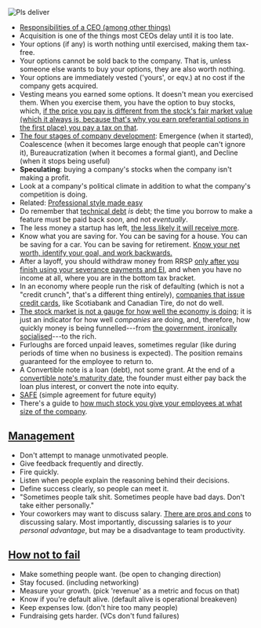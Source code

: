 ![Pls deliver](https://i.redd.it/iznqp1y5vs4z.jpg)

- [Responsibilities of a CEO (among other things)](http://blog.staply.co/startup-legal-do-it-by-yourself)
- Acquisition is one of the things most CEOs delay until it is too late.
- Your options (if any) is worth nothing until exercised, making them tax-free.
- Your options cannot be sold back to the company. That is, unless someone else wants to buy your options, they are also worth nothing.
- Your options are immediately vested ('yours', or eqv.) at no cost if the company gets acquired.
- Vesting means you earned some options. It doesn't mean you exercised them. When you exercise them, you have the option to buy stocks, which, [if the price you pay is different from the stock's fair market value (which it always is, because that's why you earn preferantial options in the first place) you pay a tax on that](http://blog.modernadvisor.ca/employee-stock-options-maximize-financial-gain/).
- [The four stages of company development](http://takeaswig.com/the-end-of-the-facebook-era): Emergence (when it started), Coalescence (when it becomes large enough that people can't ignore it), Bureaucratization (when it becomes a formal giant), and Decline (when it stops being useful)
- **Speculating**: buying a company's stocks when the company isn't making a profit.
- Look at a company's political climate in addition to what the company's competition is doing.
- Related: [Professional style made easy](http://imgur.com/gallery/uuLhR)
- Do remember that [technical debt](https://news.ycombinator.com/item?id=10925141) _is_ debt; the time you borrow to make a feature must be paid back _soon_, and not _eventually_.
- The less money a startup has left, [the less likely it will receive more](http://paulgraham.com/pinch.html).
- Know what you are saving for. You can be saving for a house. You can be saving for a car. You can be saving for retirement. [Know your net worth, identify your goal, and work backwards.](https://www.businessinsider.com/first-step-early-retirement-planning-take-inventory)
- After a layoff, you should withdraw money from RRSP [only after you finish using your severance payments and EI](https://business.financialpost.com/personal-finance/retirement/rrsps-are-about-much-more-than-just-retirement), and when you have no income at all, where you are in the bottom tax bracket.
- In an economy where people run the risk of defaulting (which is not a "credit crunch", that's a different thing entirely), [companies that issue credit cards](https://www.mastercard.ca/en-ca/search-by-bank.html), like Scotiabank and Canadian Tire, do not do well.
- [The stock market is not a gauge for how well the economy is doing](https://theweek.com/articles/886198/booming-stock-market-shows-america-diseased); it is just an indicator for how well *companies* are doing, and, therefore, how quickly money is being funnelled---from [the government, ironically socialised](https://www.reddit.com/r/TrueReddit/comments/ej4qov/the_booming_stock_market_shows_america_is_diseased/fcvhph0/)---to the rich.
- Furloughs are forced unpaid leaves, sometimes regular (like during periods of time when no business is expected). The position remains guaranteed for the employee to return to.
- A Convertible note is a loan (debt), not some grant. At the end of a [convertible note's maturity date](https://www.indinero.com/blog/safe-convertible-notes-comparison), the founder must either pay back the loan plus interest, or convert the note into equity.
- [SAFE](https://en.wikipedia.org/wiki/Simple_agreement_for_future_equity) (simple agreement for future equity)
- There's a guide to [how much stock you give your employees at what size of the company](https://www.holloway.com/g/equity-compensation/sections/typical-employee-equity-levels).

## [Management](https://medium.com/@gerstenzang/21-management-things-i-learned-at-imgur-7abb72bdf8bf)

- Don't attempt to manage unmotivated people.
- Give feedback frequently and directly.
- Fire quickly.
- Listen when people explain the reasoning behind their decisions.
- Define success clearly, so people can meet it.
- "Sometimes people talk shit. Sometimes people have bad days. Don't take either personally."
- Your coworkers may want to discuss salary. [There are pros and cons](https://www.monster.ca/career-advice/article/Pros-And-Cons-Of-Discussing-Salaries-At-Work) to discussing salary. Most importantly, discussing salaries is to _your personal advantage_, but may be a disadvantage to team productivity.

## [How not to fail](http://themacro.com/articles/2016/06/how-not-to-fail/)

- Make something people want. (be open to changing direction)
- Stay focused. (including networking)
- Measure your growth. (pick 'revenue' as a metric and focus on that)
- Know if you’re default alive. (default alive is operational breakeven)
- Keep expenses low. (don't hire too many people)
- Fundraising gets harder. (VCs don't fund failures)
